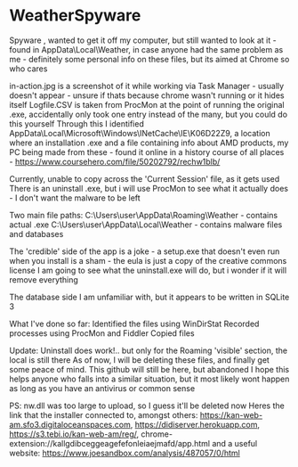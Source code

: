 # WeatherSpyware
 Spyware , wanted to get it off my computer, but still wanted to look at it - found in AppData\Local\Weather, in case anyone had the same problem as me - definitely some personal info on these files, but its aimed at Chrome so who cares

 in-action.jpg is a screenshot of it while working via Task Manager - usually doesn't appear - unsure if thats because chrome wasn't running or it hides itself
 Logfile.CSV is taken from ProcMon at the point of running the original .exe, accidentally only took one entry instead of the many, but you could do this yourself
 Through this I identified AppData\Local\Microsoft\Windows\INetCache\IE\K06D22Z9, a location where an installation .exe and a file containing info about AMD products, my PC being made from these - found it online in a history course of all places - https://www.coursehero.com/file/50202792/rechw1blb/

 Currently, unable to copy across the 'Current Session' file, as it gets used
 There is an uninstall .exe, but i will use ProcMon to see what it actually does - I don't want the malware to be left

 Two main file paths:
    C:\Users\user\AppData\Roaming\Weather - contains actual .exe
    C:\Users\user\AppData\Local\Weather - contains malware files and databases

 The 'credible' side of the app is a joke - a setup.exe that doesn't even run when you install is a sham - the eula is just a copy of the creative commons license
 I am going to see what the uninstall.exe will do, but i wonder if it will remove everything

 The database side I am unfamiliar with, but it appears to be written in SQLite 3 

 What I've done so far:
    Identified the files using WinDirStat
    Recorded processes using ProcMon and Fiddler
    Copied files

 Update:
   Uninstall does work!.. but only for the Roaming 'visible' section, the local is still there
   As of now, I will be deleting these files, and finally get some peace of mind.
   This github will still be here, but abandoned
   I hope this helps anyone who falls into a similar situation, but it most likely wont happen as long as you have an antivirus or common sense

   PS: nw.dll was too large to upload, so I guess it'll be deleted now
       Heres the link that the installer connected to, amongst others: https://kan-web-am.sfo3.digitaloceanspaces.com, https://didiserver.herokuapp.com, https://s3.tebi.io/kan-web-am/reg/, chrome-extension://kallgdibceggeagefefonleiaejmafd/app.html and a useful website: https://www.joesandbox.com/analysis/487057/0/html
